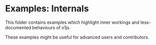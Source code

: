 # Examples: Internals

This folder contains examples which highlight inner workings and less-documented
behaviours of o1js.

These examples might be useful for advanced users and contributors.
